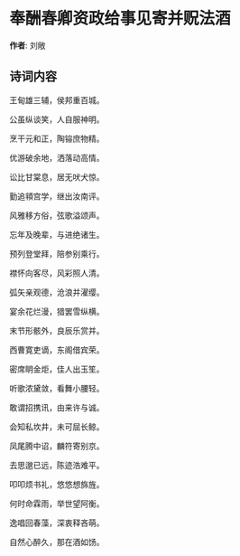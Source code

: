 # 奉酬春卿资政给事见寄并贶法酒

**作者**: 刘敞

## 诗词内容

王甸雄三辅，侯邦重百城。

公虽纵谈笑，人自服神明。

烹干元和正，陶镕庶物精。

优游破余地，洒落动高情。

讼比甘棠息，居无吠犬惊。

勤追頖宫学，继出汝南评。

风雅移方俗，弦歌溢颂声。

忘年及晚辈，与进绝诸生。

预列登堂拜，陪参别乘行。

襟怀向客尽，风彩照人清。

弧矢亲观德，沧浪并濯缨。

宴余花烂漫，猎罢雪纵横。

末节形骸外，良辰乐赏并。

西曹寛吏谪，东阁借宾荣。

密席眀金炬，佳人出玉笙。

听歌浓黛敛，看舞小腰轻。

敢谓招携讯，由来许与诚。

会知私坎井，未可屈长鲸。

凤尾腾中诏，麟符寄别京。

去思邈已远，陈迹浩难平。

叩叩烦书礼，悠悠想旆旌。

何时命霖雨，举世望阿衡。

逸唱回春藻，深衷释吝萌。

自然心醉久，那在酒如饧。

